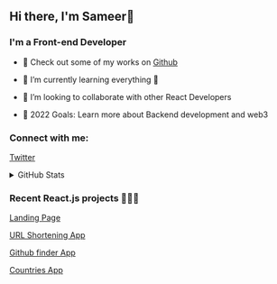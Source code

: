 ## Hi there, I'm Sameer👋

### I'm a Front-end Developer

- 🔭 Check out some of my works on [Github]

- 🌱 I’m currently learning everything 🤣

- 👯 I’m looking to collaborate with other React Developers

- 🥅 2022 Goals: Learn more about Backend development and web3

  

### Connect with me:
[Twitter](https://twitter.com/mirsameer_)


  
 <details>
  <summary> GitHub Stats</summary>

  <img align="left" alt="Mir Sameer's GitHub Stats" src="https://github-readme-stats.vercel.app/api?username=msi117&show_icons=true&hide_border=false&title_color=ff652f&icon_color=FFE400&bg_color=09131B&text_color=ffffff&border_color=0c1a25" />

</details>

### Recent React.js projects 👨🏻‍💻
[Landing Page](https://gpt3-e9g4rrts4-msi117.vercel.app/)

[URL Shortening App](https://url-shortening-api-landing-page-two.vercel.app/)

[Github finder App](https://github-finder-using-react.vercel.app/)

[Countries App](https://countries-api-peach.vercel.app/)

  

[github]: https://github.com/msi117

[twitter]: https://twitter.com/mirsameer_

[linkedin]: https://linkedin.com/in/mirsameerirfan
